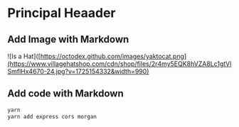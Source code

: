 # Principal Heaader

## Add Image with Markdown
![Is a Hat]([https://octodex.github.com/images/yaktocat.png](https://www.villagehatshop.com/cdn/shop/files/2r4my5EQK8hVZA8Lc1gtVlSmflHx4670-24.jpg?v=1725154332&width=990)

## Add code with Markdown
```sh
yarn
yarn add express cors morgan
```
